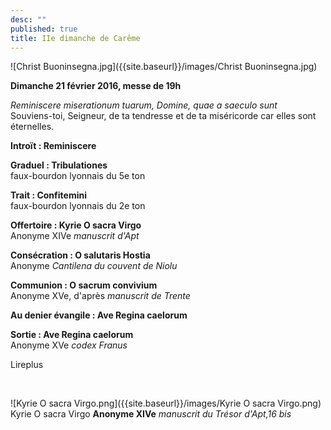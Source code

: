 ```yaml
---
desc: ""
published: true
title: IIe dimanche de Carême
---
```



![Christ Buoninsegna.jpg]({{site.baseurl}}/images/Christ Buoninsegna.jpg)

**Dimanche 21 février 2016, messe de 19h**  

*Reminiscere miserationum tuarum, Domine, quae a saeculo sunt*  
Souviens-toi, Seigneur, de ta tendresse et de ta miséricorde car elles sont éternelles.

**Introït : Reminiscere**

**Graduel : Tribulationes**  
faux-bourdon lyonnais du 5e ton

**Trait : Confitemini**  
faux-bourdon lyonnais du 2e ton

**Offertoire : Kyrie O sacra Virgo**  
Anonyme XIVe *manuscrit d'Apt*

**Consécration : O salutaris Hostia**  
Anonyme *Cantilena du couvent de Niolu*

**Communion : O sacrum convivium**  
Anonyme XVe, d'après *manuscrit de Trente*

**Au denier évangile : Ave Regina caelorum**  

**Sortie : Ave Regina caelorum**  
Anonyme XVe *codex Franus*

Lireplus

&nbsp;

![Kyrie O sacra Virgo.png]({{site.baseurl}}/images/Kyrie O sacra Virgo.png)
Kyrie O sacra Virgo **Anonyme XIVe** *manuscrit du Trésor d'Apt,16 bis*
